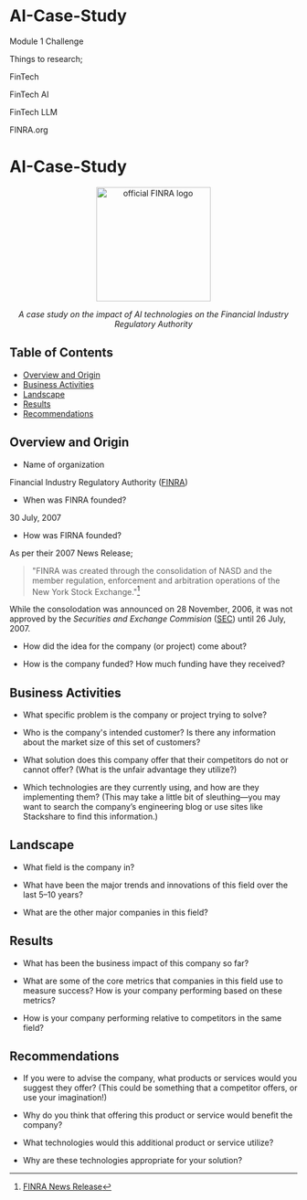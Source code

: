 # AI-Case-Study
Module 1 Challenge

Things to research;

FinTech

FinTech AI

FinTech LLM

FINRA.org







# AI-Case-Study

<div align='center'>
<img src='https://www.finra.org/themes/custom/finra_bootstrap_sass/images/FINRA_Logo_Web_Rev.png' height='200' alt='official FINRA logo'/>

*A case study on the impact of AI technologies on the Financial Industry Regulatory Authority*
</div>

## Table of Contents

* [Overview and Origin](#Overview-and-Origin)
* [Business Activities](#Business-Activities)
* [Landscape](#Landscape)
* [Results](#Results)
* [Recommendations](#Recommendations)

## Overview and Origin

* Name of organization

Financial Industry Regulatory Authority (<a href='https://www.finra.org/#/' alt='FINRA website'>FINRA</a>)

* When was FINRA founded?

30 July, 2007

* How was FIRNA founded?

As per their 2007 News Release;

>"FINRA was created through the consolidation of NASD and the member regulation, enforcement and arbitration operations of the New York Stock Exchange."[^1]

While the consolodation was announced on 28 November, 2006, it was not approved by the *Securities and Exchange Commision* (<a href='https://www.sec.gov/' alt='SEC website'>SEC</a>) until 26 July, 2007.

* How did the idea for the company (or project) come about?

* How is the company funded? How much funding have they received?

## Business Activities

* What specific problem is the company or project trying to solve?

* Who is the company's intended customer? Is there any information about the market size of this set of customers?

* What solution does this company offer that their competitors do not or cannot offer? (What is the unfair advantage they utilize?)

* Which technologies are they currently using, and how are they implementing them? (This may take a little bit of sleuthing&mdash;you may want to search the company’s engineering blog or use sites like Stackshare to find this information.)

## Landscape

* What field is the company in?

* What have been the major trends and innovations of this field over the last 5&ndash;10 years?

* What are the other major companies in this field?

## Results

* What has been the business impact of this company so far?

* What are some of the core metrics that companies in this field use to measure success? How is your company performing based on these metrics?

* How is your company performing relative to competitors in the same field?

## Recommendations

* If you were to advise the company, what products or services would you suggest they offer? (This could be something that a competitor offers, or use your imagination!)

* Why do you think that offering this product or service would benefit the company?

* What technologies would this additional product or service utilize?

* Why are these technologies appropriate for your solution?



[^1]: <a href='https://web.archive.org/web/20091124011814/http://www.finra.org/Newsroom/NewsReleases/2007/P036329'> FINRA News Release</a>
